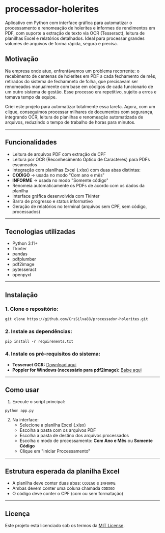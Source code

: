 # processador-holerites

Aplicativo em Python com interface gráfica para automatizar o processamento e renomeação de holerites e informes de rendimentos em PDF, com suporte a extração de texto via OCR (Tesseract), leitura de planilhas Excel e relatórios detalhados. Ideal para processar grandes volumes de arquivos de forma rápida, segura e precisa.

##  Motivação

Na empresa onde atuo, enfrentávamos um problema recorrente: o recebimento de centenas de holerites em PDF a cada fechamento de mês, retirados do sistema de fechamneto de folha, que precisavam ser renomeados manualmente com base em códigos de cada funcionario de um outro sistema de gestão. Esse processo era repetitivo, sujeito a erros e tomava tempo da equipe.

Criei este projeto para automatizar totalmente essa tarefa. Agora, com um clique, conseguimos processar milhares de documentos com segurança, integrando OCR, leitura de planilhas e renomeação automatizada de arquivos, reduzindo o tempo de trabalho de horas para minutos.

---

## Funcionalidades

- Leitura de arquivos PDF com extração de CPF
- Leitura por OCR (Reconhecimento Óptico de Caracteres) para PDFs escaneados
- Integração com planilhas Excel (.xlsx) com duas abas distintas:
- **CODIGO** → usada no modo "Com ano e mês"
- **INFORME** → usada no modo "Somente código"
- Renomeia automaticamente os PDFs de acordo com os dados da planilha
- Interface gráfica desenvolvida com Tkinter
- Barra de progresso e status informativo
- Geração de relatórios no terminal (arquivos sem CPF, sem código, processados)

---

## Tecnologias utilizadas

- Python 3.11+
- Tkinter
- pandas
- pdfplumber
- pdf2image
- pytesseract
- openpyxl

---

## Instalação

### 1. Clone o repositório:

```
git clone https://github.com/CrsSilva88/processador-holerites.git

```

### 2. Instale as dependências:

```
pip install -r requirements.txt
```

### 4. Instale os pré-requisitos do sistema:

- **Tesseract OCR:** [Download aqui](https://github.com/UB-Mannheim/tesseract/wiki)
- **Poppler for Windows (necessário para pdf2image):** [Baixe aqui](https://github.com/oschwartz10612/poppler-windows/releases)

---

## Como usar

1. Execute o script principal:

```
python app.py
```

2. Na interface:
   - Selecione a planilha Excel (.xlsx)
   - Escolha a pasta com os arquivos PDF
   - Escolha a pasta de destino dos arquivos processados
   - Escolha o modo de processamento: **Com Ano e Mês** ou **Somente Código**
   - Clique em "Iniciar Processamento"

---

## Estrutura esperada da planilha Excel

- A planilha deve conter duas abas: `CODIGO` e `INFORME`
- Ambas devem conter uma coluna chamada `CODIGO`
- O código deve conter o CPF (com ou sem formatação)

---

##  Licença

Este projeto está licenciado sob os termos da [MIT License](LICENSE).

